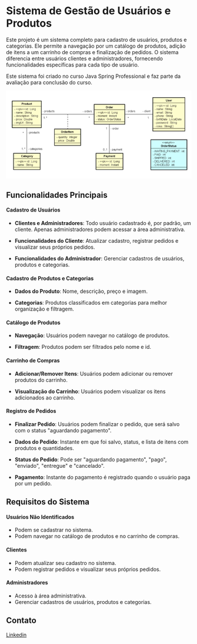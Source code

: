 # Sistema de Gestão de Usuários e Produtos

Este projeto é um sistema completo para cadastro de usuários, produtos e categorias. Ele permite a navegação por um catálogo de produtos, adição de itens a um carrinho de compras e finalização de pedidos. O sistema diferencia entre usuários clientes e administradores, fornecendo funcionalidades específicas para cada tipo de usuário.

Este sistema foi criado no curso Java Spring Professional e faz parte da avaliação para conclusão do curso.

![](https://github.com/pativilaka/descommerce-spring/blob/main/img/modelo-conceitual.png)

## Funcionalidades Principais

#### Cadastro de Usuários

- **Clientes e Administradores**: Todo usuário cadastrado é, por padrão, um cliente. Apenas administradores podem acessar a área administrativa.

- **Funcionalidades do Cliente**: Atualizar cadastro, registrar pedidos e visualizar seus próprios pedidos.

- **Funcionalidades do Administrador**: Gerenciar cadastros de usuários, produtos e categorias.

  

#### Cadastro de Produtos e Categorias

- **Dados do Produto**: Nome, descrição, preço e imagem.

- **Categorias**: Produtos classificados em categorias para melhor organização e filtragem.

  

#### Catálogo de Produtos

- **Navegação**: Usuários podem navegar no catálogo de produtos.

- **Filtragem**: Produtos podem ser filtrados pelo nome e id.

  

#### Carrinho de Compras

- **Adicionar/Remover Itens**: Usuários podem adicionar ou remover produtos do carrinho.

- **Visualização do Carrinho**: Usuários podem visualizar os itens adicionados ao carrinho.

  

#### Registro de Pedidos

- **Finalizar Pedido**: Usuários podem finalizar o pedido, que será salvo com o status "aguardando pagamento".

- **Dados do Pedido**: Instante em que foi salvo, status, e lista de itens com produtos e quantidades.

- **Status do Pedido**: Pode ser "aguardando pagamento", "pago", "enviado", "entregue" e "cancelado".

- **Pagamento**: Instante do pagamento é registrado quando o usuário paga por um pedido.

  

## Requisitos do Sistema

#### Usuários Não Identificados

- Podem se cadastrar no sistema.
- Podem navegar no catálogo de produtos e no carrinho de compras.

#### Clientes

- Podem atualizar seu cadastro no sistema.
- Podem registrar pedidos e visualizar seus próprios pedidos.

#### Administradores

- Acesso à área administrativa.
- Gerenciar cadastros de usuários, produtos e categorias.



## Contato

[Linkedin ](https://www.linkedin.com/in/pativilaka/)